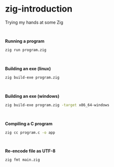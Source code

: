 # zig-introduction
Trying my hands at some Zig

<br />

__Running a program__  
```bash
zig run program.zig
```

<br />

__Building an exe (linux)__
```bash
zig build-exe program.zig
```
<br />

__Building an exe (windows)__
```bash
zig build-exe program.zig -target x86_64-windows
```
<br />

__Compiling a C program__
```bash
zig cc program.c -o app
```
<br />

__Re-encode file as UTF-8__
```bash
zig fmt main.zig
```
